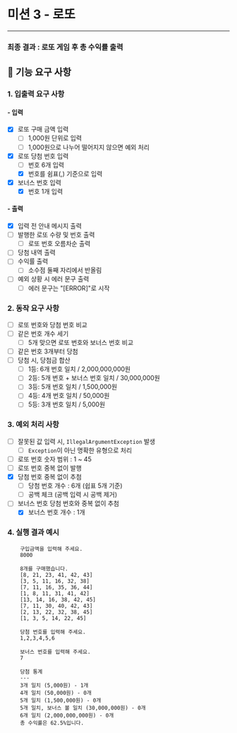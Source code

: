 # 미션 3 - 로또

---

### 최종 결과 : 로또 게임 후 총 수익률 출력

## 🚀 기능 요구 사항

### 1. 입출력 요구 사항

#### - 입력
- [x] 로또 구매 금액 입력
  - [ ] 1,000원 단위로 입력
  - [ ] 1,000원으로 나누어 떨어지지 않으면 예외 처리
- [x] 로또 당첨 번호 입력
  - [ ] 번호 6개 입력 
  - [x] 번호를 쉼표(,) 기준으로 입력
- [x] 보너스 번호 입력
  - [x] 번호 1개 입력

#### - 출력
- [x] 입력 전 안내 메시지 출력
- [ ] 발행한 로또 수량 및 번호 출력
  - [ ] 로또 번호 오름차순 출력
- [ ] 당첨 내역 출력
- [ ] 수익률 출력
  - [ ] 소수점 둘째 자리에서 반올림
- [ ] 예외 상황 시 에러 문구 출력
  - [ ] 에러 문구는 "[ERROR]"로 시작

### 2. 동작 요구 사항
- [ ] 로또 번호와 당첨 번호 비교
- [ ] 같은 번호 개수 세기
  - [ ] 5개 맞으면 로또 번호와 보너스 번호 비교
- [ ] 같은 번호 3개부터 당첨
- [ ] 당첨 시, 당첨금 합산
  - [ ] 1등: 6개 번호 일치 / 2,000,000,000원
  - [ ] 2등: 5개 번호 + 보너스 번호 일치 / 30,000,000원
  - [ ] 3등: 5개 번호 일치 / 1,500,000원
  - [ ] 4등: 4개 번호 일치 / 50,000원
  - [ ] 5등: 3개 번호 일치 / 5,000원 

### 3. 예외 처리 사항
- [ ] 잘못된 값 입력 시, `IllegalArgumentException` 발생
  - [ ] `Exception`이 아닌 명확한 유형으로 처리
- [ ] 로또 번호 숫자 범위 : 1 ~ 45
- [ ] 로또 번호 중복 없이 발행
- [x] 당첨 번호 중복 없이 추첨
  - [ ] 당첨 번호 개수 : 6개 (쉽표 5개 기준)
  - [ ] 공백 체크 (공백 입력 시 공백 제거)
- [ ] 보너스 번호 당첨 번호와 중복 없이 추첨
  - [x] 보너스 번호 개수 : 1개
  
### 4. 실행 결과 예시
        구입금액을 입력해 주세요.
        8000

        8개를 구매했습니다.
        [8, 21, 23, 41, 42, 43]
        [3, 5, 11, 16, 32, 38]
        [7, 11, 16, 35, 36, 44]
        [1, 8, 11, 31, 41, 42]
        [13, 14, 16, 38, 42, 45]
        [7, 11, 30, 40, 42, 43]
        [2, 13, 22, 32, 38, 45]
        [1, 3, 5, 14, 22, 45]

        당첨 번호를 입력해 주세요.
        1,2,3,4,5,6

        보너스 번호를 입력해 주세요.
        7
        
        당첨 통계
        ---
        3개 일치 (5,000원) - 1개
        4개 일치 (50,000원) - 0개
        5개 일치 (1,500,000원) - 0개
        5개 일치, 보너스 볼 일치 (30,000,000원) - 0개
        6개 일치 (2,000,000,000원) - 0개
        총 수익률은 62.5%입니다.